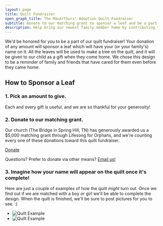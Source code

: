 ```yaml
---
layout: page
title: Quilt Fundraiser
open_graph_title: The MacArthurs' Adoption Quilt Fundraiser
subtitle: Donate to our matching grant to sponsor a leaf and be a part of our journey!
description: Help bring our newest family member home by contributing to our quilt fundraiser.
---
```


We'd be honored for you to be a part of our quilt fundraiser! Your donation of any amount will sponsor a leaf which will have your (or your family's) name on it. All the leaves will be used to make a tree on the quilt, and it will be given to our child as a gift when they come home. We chose this design to be a reminder of family and friends that have cared for them even before they came home.

## How to Sponsor a Leaf

### 1. Pick an amount to give.
Each and every gift is useful, and we are so thankful for your generosity!

### 2. Donate to our matching grant.
Our church (The Bridge in Spring Hill, TN) has generously awarded us a $5,000 matching grant through Lifesong for Orphans, and we're counting every one of these donations toward this quilt fundraiser.

<a href="https://mystory.lifesongfororphans.org/stories/macarthurs-adopting-south-korea/" target="_blank" class="Button">
  Donate
</a>

Questions? Prefer to donate via other means? [Email us!](mailto:ahmacarthur@gmail.com)

### 3. Imagine how your name will appear on the quilt once it's complete!
Here are just a couple of examples of how the quilt _might_ turn out. Once we find out if we are matched with a boy or girl we'll be able to complete the design. When the quilt is finished, we'll be sure to post pictures for you to see. :)

<ul class="ImageRow">
  <li class="ImageRow-item">
    <img class="lazy-load" data-src="/quilt/quilt-1.jpg" alt="Quilt Example">
  </li>

  <li class="ImageRow-item">
    <img class="lazy-load" data-src="/quilt/quilt-2.jpg" alt="Quilt Example">
  </li>
</ul>
